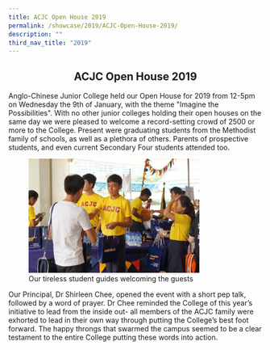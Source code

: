 ```yaml
---
title: ACJC Open House 2019
permalink: /showcase/2019/ACJC-Open-House-2019/
description: ""
third_nav_title: "2019"
---
```

## <center> ACJC Open House 2019 </center>

Anglo-Chinese Junior College held our Open House for 2019 from 12-5pm on Wednesday the 9th of January, with the theme "Imagine the Possibilities". With no other junior colleges holding their open houses on the same day we were pleased to welcome a record-setting crowd of 2500 or more to the College. Present were graduating students from the Methodist family of schools, as well as a plethora of others. Parents of prospective students, and even current Secondary Four students attended too.

<figure>
<img src="/images/DSC04616.jpeg" 
     style="width:80%;">
	<figcaption>Our tireless student guides welcoming the guests</figcaption>
</figure>

Our Principal, Dr Shirleen Chee, opened the event with a short pep talk, followed by a word of prayer. Dr Chee reminded the College of this year’s initiative to lead from the inside out- all members of the ACJC family were exhorted to lead in their own way through putting the College’s best foot forward. The happy throngs that swarmed the campus seemed to be a clear testament to the entire College putting these words into action.






